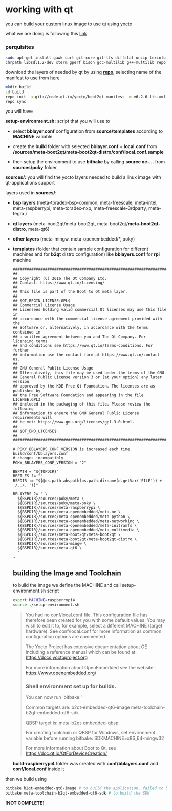# working with qt

you can build your custom linux image to use qt using yocto

what we are doing is following this [link](https://doc.qt.io/Boot2Qt-5.15/qtee-custom-embedded-linux-image.html)

### perquisites 

```sh
sudo apt-get install gawk curl git-core git-lfs diffstat unzip texinfo build-essential \
chrpath libsdl1.2-dev xterm gperf bison gcc-multilib g++-multilib repo
```

download the layers of needed by qt by using **[repo](https://gerrit.googlesource.com/git-repo/+/master/docs/manifest-format.md)**, selecting name of the manifest to use from [here](https://code.qt.io/cgit/yocto/boot2qt-manifest.git/tree/)

```sh
mkdir build
cd build
repo init -u git://code.qt.io/yocto/boot2qt-manifest -m v6.2.6-lts.xml # we got the manifist name from https://code.qt.io/cgit/yocto/boot2qt-manifest.git/tree/ 
repo sync
```

you will have 

**setup-environment.sh:** script that you will use to 

- select **bblayer.conf** configuration from **source/templates** according to **MACHINE** variable

- create the **build** folder with selected **bblayer.conf** + **local.conf** from **/sources/meta-boot2qt/meta-boot2qt-distro/conf/local.conf.sample**  

- then setup the environment to use **bitbake** by calling **source oe-...** from **sources/poky** folder,

  

**sources/:** you will find the yocto layers needed to build a linux image with qt-applications support 

layers used in **sources/**:

- **bsp layers** (meta-toradex-bsp-common, meta-freescale, meta-intel, meta-raspberrypi,  meta-toradex-nxp, meta-freescale-3rdparty,  meta-tegra )

- **qt layers** (meta-boot2qt/meta-boot2qt, meta-boot2qt/**meta-boot2qt-distro**, meta-qt6)

- **other layers** (meta-mingw, meta-openembedded/*, poky)  

- **templates** (folder that contain sample configuration for different machines and for **b2qt** distro configuration) like **bblayers.conf** for **rpi** machine 

  ```
  ############################################################################
  ##
  ## Copyright (C) 2016 The Qt Company Ltd.
  ## Contact: https://www.qt.io/licensing/
  ##
  ## This file is part of the Boot to Qt meta layer.
  ##
  ## $QT_BEGIN_LICENSE:GPL$
  ## Commercial License Usage
  ## Licensees holding valid commercial Qt licenses may use this file in
  ## accordance with the commercial license agreement provided with the
  ## Software or, alternatively, in accordance with the terms contained in
  ## a written agreement between you and The Qt Company. For licensing terms
  ## and conditions see https://www.qt.io/terms-conditions. For further
  ## information use the contact form at https://www.qt.io/contact-us.
  ##
  ## GNU General Public License Usage
  ## Alternatively, this file may be used under the terms of the GNU
  ## General Public License version 3 or (at your option) any later version
  ## approved by the KDE Free Qt Foundation. The licenses are as published by
  ## the Free Software Foundation and appearing in the file LICENSE.GPL3
  ## included in the packaging of this file. Please review the following
  ## information to ensure the GNU General Public License requirements will
  ## be met: https://www.gnu.org/licenses/gpl-3.0.html.
  ##
  ## $QT_END_LICENSE$
  ##
  ############################################################################
  
  # POKY_BBLAYERS_CONF_VERSION is increased each time build/conf/bblayers.conf
  # changes incompatibly
  POKY_BBLAYERS_CONF_VERSION = "2"
  
  BBPATH = "${TOPDIR}"
  BBFILES ?= ""
  BSPDIR := "${@os.path.abspath(os.path.dirname(d.getVar('FILE')) + '/../..')}"
  
  BBLAYERS ?= " \
    ${BSPDIR}/sources/poky/meta \
    ${BSPDIR}/sources/poky/meta-poky \
    ${BSPDIR}/sources/meta-raspberrypi \
    ${BSPDIR}/sources/meta-openembedded/meta-oe \
    ${BSPDIR}/sources/meta-openembedded/meta-python \
    ${BSPDIR}/sources/meta-openembedded/meta-networking \
    ${BSPDIR}/sources/meta-openembedded/meta-initramfs \
    ${BSPDIR}/sources/meta-openembedded/meta-multimedia \
    ${BSPDIR}/sources/meta-boot2qt/meta-boot2qt \
    ${BSPDIR}/sources/meta-boot2qt/meta-boot2qt-distro \
    ${BSPDIR}/sources/meta-mingw \
    ${BSPDIR}/sources/meta-qt6 \
    "
  ~                       
  ```

  ## building the Image and Toolchain

  to build the image we define the MACHINE and call setup-environment.sh script

  ```sh
  export MACHINE=raspberrypi4 
  source ./setup-environment.sh
  ```

  > You had no conf/local.conf file. This configuration file has therefore been
  > created for you with some default values. You may wish to edit it to, for
  > example, select a different MACHINE (target hardware). See conf/local.conf
  > for more information as common configuration options are commented.
  >
  > The Yocto Project has extensive documentation about OE including a reference
  > manual which can be found at:
  >     https://docs.yoctoproject.org
  >
  > For more information about OpenEmbedded see the website:
  >     https://www.openembedded.org/
  >
  >
  > ### Shell environment set up for builds. ###
  >
  > You can now run 'bitbake <target>'
  >
  > Common targets are:
  >     b2qt-embedded-qt6-image
  >     meta-toolchain-b2qt-embedded-qt6-sdk
  >
  > QBSP target is:
  >     meta-b2qt-embedded-qbsp
  >
  > For creating toolchain or QBSP for Windows, set environment variable before running bitbake:
  >     SDKMACHINE=x86_64-mingw32
  >
  > For more information about Boot to Qt, see https://doc.qt.io/QtForDeviceCreation/

  **build-raspberrypi4** folder was created with **conf/bblayers.conf** and **conf/local.conf** inside it 

then we build using 

```sh
bitbake b2qt-embedded-qt6-image # to build the application, failed to build bt2qt layer is a `commercial` layer
bitbake meta-toolchain-b2qt-embedded-qt6-sdk # to build the SDK
```



[**NOT COMPLETE**]
